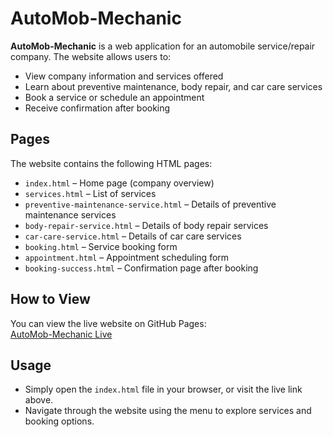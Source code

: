 # AutoMob-Mechanic

**AutoMob-Mechanic** is a web application for an automobile service/repair company. The website allows users to:

- View company information and services offered
- Learn about preventive maintenance, body repair, and car care services
- Book a service or schedule an appointment
- Receive confirmation after booking

## Pages

The website contains the following HTML pages:

- `index.html` – Home page (company overview)
- `services.html` – List of services
- `preventive-maintenance-service.html` – Details of preventive maintenance services
- `body-repair-service.html` – Details of body repair services
- `car-care-service.html` – Details of car care services
- `booking.html` – Service booking form
- `appointment.html` – Appointment scheduling form
- `booking-success.html` – Confirmation page after booking

## How to View

You can view the live website on GitHub Pages:  
[AutoMob-Mechanic Live](https://your-username.github.io/automobile-service-app/)

## Usage

- Simply open the `index.html` file in your browser, or visit the live link above.
- Navigate through the website using the menu to explore services and booking options.

